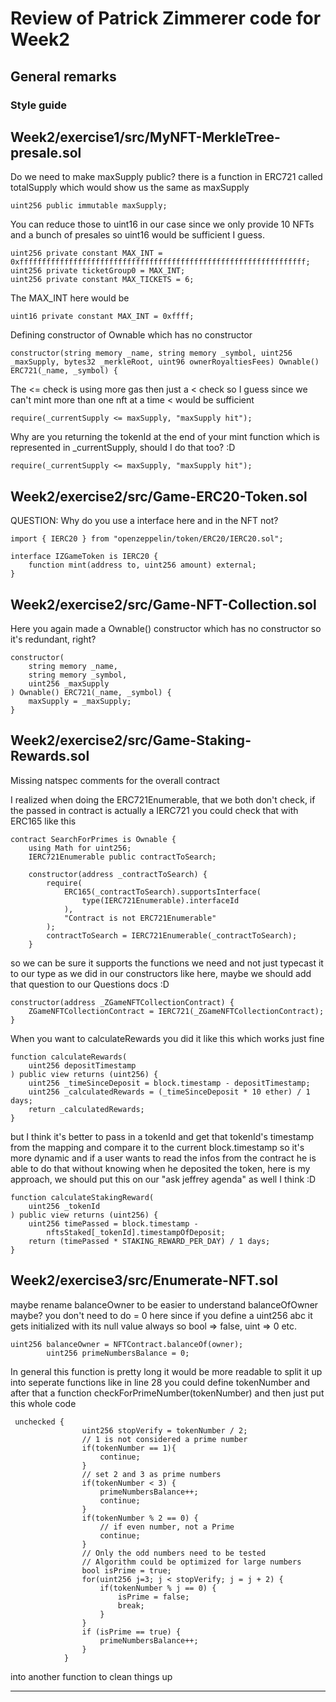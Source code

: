 # Review of Patrick Zimmerer code for Week2

## General remarks

### Style guide

## Week2/exercise1/src/MyNFT-MerkleTree-presale.sol

Do we need to make maxSupply public? there is a function in ERC721 called totalSupply which would show us the same as maxSupply

```sol
uint256 public immutable maxSupply;
```

You can reduce those to uint16 in our case since we only provide 10 NFTs and a bunch of presales so uint16 would be sufficient I guess.

```sol
uint256 private constant MAX_INT = 0xffffffffffffffffffffffffffffffffffffffffffffffffffffffffffffffff;
uint256 private ticketGroup0 = MAX_INT;
uint256 private constant MAX_TICKETS = 6;
```

The MAX_INT here would be

```sol
uint16 private constant MAX_INT = 0xffff;
```

Defining constructor of Ownable which has no constructor

```sol
constructor(string memory _name, string memory _symbol, uint256 _maxSupply, bytes32 _merkleRoot, uint96 ownerRoyaltiesFees) Ownable() ERC721(_name, _symbol) {
```

The <= check is using more gas then just a < check so I guess since we can't mint more than one nft at a time < would be sufficient

```sol
require(_currentSupply <= maxSupply, "maxSupply hit");
```

Why are you returning the tokenId at the end of your mint function which is represented in \_currentSupply, should I do that too? :D

```sol
require(_currentSupply <= maxSupply, "maxSupply hit");
```

## Week2/exercise2/src/Game-ERC20-Token.sol

QUESTION: Why do you use a interface here and in the NFT not?

```sol
import { IERC20 } from "openzeppelin/token/ERC20/IERC20.sol";

interface IZGameToken is IERC20 {
    function mint(address to, uint256 amount) external;
}
```

## Week2/exercise2/src/Game-NFT-Collection.sol

Here you again made a Ownable() constructor which has no constructor so it's redundant, right?

```sol
constructor(
    string memory _name,
    string memory _symbol,
    uint256 _maxSupply
) Ownable() ERC721(_name, _symbol) {
    maxSupply = _maxSupply;
}
```

## Week2/exercise2/src/Game-Staking-Rewards.sol

Missing natspec comments for the overall contract

I realized when doing the ERC721Enumerable, that we both don't check, if the passed in contract is actually a IERC721 you could check that with ERC165 like this

```sol
contract SearchForPrimes is Ownable {
    using Math for uint256;
    IERC721Enumerable public contractToSearch;

    constructor(address _contractToSearch) {
        require(
            ERC165(_contractToSearch).supportsInterface(
                type(IERC721Enumerable).interfaceId
            ),
            "Contract is not ERC721Enumerable"
        );
        contractToSearch = IERC721Enumerable(_contractToSearch);
    }
```

so we can be sure it supports the functions we need and not just typecast it to our type as we did in our constructors like here, maybe we should add that question to our Questions docs :D

```sol
constructor(address _ZGameNFTCollectionContract) {
    ZGameNFTCollectionContract = IERC721(_ZGameNFTCollectionContract);
}
```

When you want to calculateRewards you did it like this which works just fine

```sol
function calculateRewards(
    uint256 depositTimestamp
) public view returns (uint256) {
    uint256 _timeSinceDeposit = block.timestamp - depositTimestamp;
    uint256 _calculatedRewards = (_timeSinceDeposit * 10 ether) / 1 days;
    return _calculatedRewards;
}
```

but I think it's better to pass in a tokenId and get that tokenId's timestamp from the mapping and compare it to the current block.timestamp
so it's more dynamic and if a user wants to read the infos from the contract he is able to do that without knowing when he deposited the token, here is my approach,
we should put this on our "ask jeffrey agenda" as well I think :D

```sol
function calculateStakingReward(
    uint256 _tokenId
) public view returns (uint256) {
    uint256 timePassed = block.timestamp -
        nftsStaked[_tokenId].timestampOfDeposit;
    return (timePassed * STAKING_REWARD_PER_DAY) / 1 days;
}
```

## Week2/exercise3/src/Enumerate-NFT.sol

maybe rename balanceOwner to be easier to understand balanceOfOwner maybe?
you don't need to do = 0 here since if you define a uint256 abc it gets initialized with its null value always so bool => false, uint => 0 etc.

```sol
uint256 balanceOwner = NFTContract.balanceOf(owner);
        uint256 primeNumbersBalance = 0;
```

In general this function is pretty long it would be more readable to split it up into seperate functions like in line 28 you could define tokenNumber and after that a function checkForPrimeNumber(tokenNumber) and then just put this whole code

```sol
 unchecked {
                uint256 stopVerify = tokenNumber / 2;
                // 1 is not considered a prime number
                if(tokenNumber == 1){
                    continue;
                }
                // set 2 and 3 as prime numbers
                if(tokenNumber < 3) {
                    primeNumbersBalance++;
                    continue;
                }
                if(tokenNumber % 2 == 0) {
                    // if even number, not a Prime
                    continue;
                }
                // Only the odd numbers need to be tested
                // Algorithm could be optimized for large numbers
                bool isPrime = true;
                for(uint256 j=3; j < stopVerify; j = j + 2) {
                    if(tokenNumber % j == 0) {
                        isPrime = false;
                        break;
                    }
                }
                if (isPrime == true) {
                    primeNumbersBalance++;
                }
            }
```

into another function to clean things up

---
